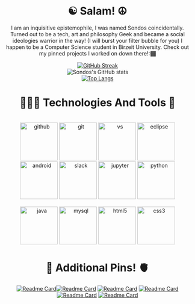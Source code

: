 <h1 align=center>☯ Salam! ☮</h1>
<p align=center>I am an inquisitive epistemophile, I was named Sondos coincidentally. 
 Turned out to be a tech, art and philosophy Geek and became a social ideologies warrior in the way! (I will burst your filter bubble for you)
  I happen to be a Computer Science student in Birzeit University. Check out my pinned projects I worked on down there!👇🏾      
</p> 

<div align=center> 
 
 [![GitHub Streak](https://streak-stats.demolab.com/?user=sondosaabed&theme=vision-friendly-dark)](https://github.com/sondosaabed?tab=repositories)             
 ![Sondos's GitHub stats](https://github-readme-stats.vercel.app/api?username=sondosaabed&show_icons=true&theme=codeSTACKr&card_width=50px)         
 [![Top Langs](https://github-readme-stats.vercel.app/api/top-langs/?username=sondosaabed&layout=donut&theme=vision-friendly-dark)](https://github.com/sondosaabed?tab=repositories)

<h1 align=center>👩🏾‍💻 Technologies And Tools 🔮</h1>

<p align="center">
 <br/>
  <img src="https://github.com/sondosaabed/sondosaabed/assets/65151701/c36b5af2-b8dd-48c4-9d3e-76daaff90e63" alt="github" height="100"/>         
  <img src="https://github.com/sondosaabed/sondosaabed/assets/65151701/893bcce9-a383-4d8d-9d54-a377897a499f" alt="git" height="100"/>         
   <img src="https://github.com/sondosaabed/sondosaabed/assets/65151701/9321c1bb-2a76-43ba-ba88-054b5ecbf007" alt="vs" height="100"/>
  <img src="https://github.com/sondosaabed/sondosaabed/assets/65151701/7cac00ba-91f1-4807-a5c3-636d1fb46466" alt="eclipse" height="100"/>
   <img src="https://github.com/sondosaabed/sondosaabed/assets/65151701/0179d0e5-b68b-4a09-b360-4c7c1b5b711f" alt="android" height="100"/>
  <img src="https://github.com/sondosaabed/sondosaabed/assets/65151701/3d04478a-cd3c-496d-bd00-d0deb5bc936f" alt="slack" height="100"/>
  <img src="https://github.com/sondosaabed/sondosaabed/assets/65151701/25b6837f-b683-497a-98ed-955bb56804b8" alt="jupyter" height="100"/>
   <img src="https://github.com/sondosaabed/sondosaabed/assets/65151701/38efb8b4-1a23-4334-b526-38d660fc412e" alt="python" height="100"/><br/><br/>
   <img src="https://github.com/sondosaabed/sondosaabed/assets/65151701/47d65cac-88c2-4a77-9e3e-a80218746fbe" alt="java" height="100"/>
  <img src="https://github.com/sondosaabed/sondosaabed/assets/65151701/069b5ca8-65ea-4502-a116-d310e6f5624d" alt="mysql" height="100"/>
  <img src="https://github.com/sondosaabed/sondosaabed/assets/65151701/502df435-69e7-4f96-82d6-6395c5d7cea0" alt="html5" height="100"/>
  <img src="https://github.com/sondosaabed/sondosaabed/assets/65151701/2f72c961-93cc-4db8-98d8-85f5ededc9bb" alt="css3" height="100"/>
 <br/>
</p>


<h1 align=center>🧠 Additional Pins! 🫀</h1>

[![Readme Card](https://github-readme-stats.vercel.app/api/pin/?username=sondosaabed&theme=vision-friendly-dark&repo=Nanodegree-Programming-for-Data-Science-with-Python)](https://github.com/sondosaabed/Nanodegree-Programming-for-Data-Science-with-Python)[![Readme Card](https://github-readme-stats.vercel.app/api/pin/?username=sondosaabed&theme=codeSTACKr&repo=DataCamp-Deep-Learning-Track)](https://github.com/sondosaabed/DataCamp-Deep-Learning-Track)
[![Readme Card](https://github-readme-stats.vercel.app/api/pin/?username=sondosaabed&theme=codeSTACKr&repo=Advanced-Deep-Learning-with-Keras)](https://github.com/sondosaabed/Advanced-Deep-Learning-with-Keras)
[![Readme Card](https://github-readme-stats.vercel.app/api/pin/?username=sondosaabed&repo=DataCamp-Image-Processing-Track&theme=vision-friendly-dark)](https://github.com/sondosaabed/DataCamp-Image-Processing-Track)
[![Readme Card](https://github-readme-stats.vercel.app/api/pin/?username=sondosaabed&theme=vision-friendly-dark&repo=Image-Processing-with-Keras-in-Python)](https://github.com/sondosaabed/Image-Processing-with-Keras-in-Python) [![Readme Card](https://github-readme-stats.vercel.app/api/pin/?username=sondosaabed&theme=codeSTACKr&repo=Image-Processing-in-Python)](https://github.com/sondosaabed/Image-Processing-in-Python)
</div> 
